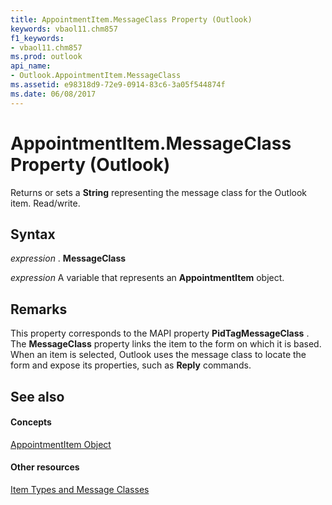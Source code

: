```yaml
---
title: AppointmentItem.MessageClass Property (Outlook)
keywords: vbaol11.chm857
f1_keywords:
- vbaol11.chm857
ms.prod: outlook
api_name:
- Outlook.AppointmentItem.MessageClass
ms.assetid: e98318d9-72e9-0914-83c6-3a05f544874f
ms.date: 06/08/2017
---
```



# AppointmentItem.MessageClass Property (Outlook)

Returns or sets a **String** representing the message class for the Outlook item. Read/write.


## Syntax

 _expression_ . **MessageClass**

 _expression_ A variable that represents an **AppointmentItem** object.


## Remarks

This property corresponds to the MAPI property **PidTagMessageClass** . The **MessageClass** property links the item to the form on which it is based. When an item is selected, Outlook uses the message class to locate the form and expose its properties, such as **Reply** commands.


## See also


#### Concepts


[AppointmentItem Object](appointmentitem-object-outlook.md)
#### Other resources


[Item Types and Message Classes](http://msdn.microsoft.com/library/15b709cc-7486-b6c7-88a3-4a4d8e0ab292%28Office.15%29.aspx)


